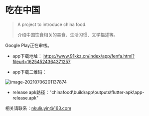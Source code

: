 # 吃在中国

> A  project to introduce china food.
>
> 介绍中国饮食相关的美食、生活习惯、文学描述等。
>

Google Play正在审核。

- app下载地址： https://www.91kkz.cn/index/app/fenfa.html?fileurl=16254524364371257

- app下载二维码：

![image-20210706201137874](D:\IMDAPP\chinafood\README.assets\image-20210706201137874.png)

- release apk路径："chinafood\build\app\outputs\flutter-apk\app-release.apk"

相关请联系：nkuliuyin@163.com

